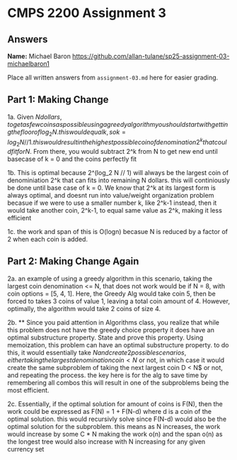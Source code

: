 # CMPS 2200 Assignment 3
## Answers

**Name:** Michael Baron
https://github.com/allan-tulane/sp25-assignment-03-michaelbaron1


Place all written answers from `assignment-03.md` here for easier grading.
## Part 1: Making Change
1a. 
Given $N dollars, to get as few coins as possible using a greedy algorithm you should start with getting the floor 
of log_2 N. this would equal k, so k = log_2 N // 1. this would result in the highest possible coin of denomination 2^k 
that could fit for N$. From there, you would subtract 2^k from N to get new end until basecase of k = 0 and the coins perfectly fit

1b.
This is optimal because 2^(log_2 N // 1) will always be the largest coin of denominiation 2^k that can fits into remaining N dollars.
this will continiously be done until base case of k = 0. We know that 2^k at its largest form is always optimal, and doesnt
run into value/weight organization problem becasue if we were to use a smaller number k, like 2^k-1 instead,
then it would take another coin, 2^k-1, to equal same value as 2^k, making it less efficient

1c. 
the work and span of this is O(logn) becasue N is reduced by a factor of 2 when each coin is added. 

## Part 2: Making Change Again
2a. 
an example of using a greedy algorithm in this scenario, taking the largest coin denomination <= N, that does not work
would be if N = 8, with coin options = [5, 4, 1]. Here, the Greedy Alg would take coin 5, then be forced to takes 3 coins
of value 1, leaving a total coin amount of 4. However, optimally, the algorithm would take 2 coins of size 4. 

2b. ** Since you paid attention in Algorithms class, you realize that
  while this problem does not have the greedy choice property it does
  have an optimal substructure property. State and prove this
  property.
Using memoization, this problem can have an optimal substructure property. to do this, it would essentially take $N
and create 2 possible scenarios, either taking the largest denomination coin < N$ or not, in which case it would create the
same subproblem of taking the next largest coin D < N$ or not, and repeating the process. the key here is for the alg to save time by remembering all combos
this will result in one of the subproblems being the most efficient.

2c.
Essentially, if the optimal solution for amount of coins is F(N), then the work could be expressed as
F(N) = 1 + F(N-d) where d is a coin of the optimal solution. this would recursivly solve since F(N-d) would also
be the optimal solution for the subproblem. this means as N increases, the work would increase by some C * N
making the work o(n) and the span o(n) as the longest tree would also increase with N increasing for any given currency set

